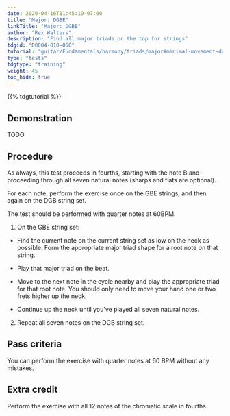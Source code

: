 ```yaml
---
date: 2020-04-16T11:45:19-07:00
title: "Major: DGBE"
linkTitle: "Major: DGBE"
author: "Rex Walters"
description: "Find all major triads on the top for strings"
tdgid: "D0004-010-050"
tutorial: "guitar/Fundamentals/harmony/triads/major#minimal-movement-drills"
type: "tests"
tdgtype: "training"
weight: 45
toc_hide: true
---
```


{{% tdgtutorial %}}

## Demonstration

TODO

## Procedure

As always, this test proceeds in fourths, starting with the note B and proceeding through all seven natural notes (sharps and flats are optional).

For each note, perform the exercise once on the GBE strings, and then again on the DGB string set.

The test should be performed with quarter notes at 60BPM.

1. On the GBE string set:

  * Find the current note on the current string set as low on the neck as possible. Form the appropriate major triad shape for a root note on that string.

  * Play that major triad on the beat.

  * Move to the next note in the cycle nearby and play the appropriate triad for that root note. You should only need to move your hand one or two frets higher up the neck.

  * Continue up the neck until you've played all seven natural notes.

2. Repeat all seven notes on the DGB string set.


## Pass criteria

You can perform the exercise with quarter notes at 60 BPM without any mistakes.

## Extra credit

Perform the exercise with all 12 notes of the chromatic scale in fourths.
